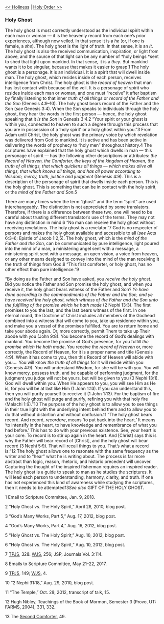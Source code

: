 [<< Holiness](Holiness.md)  |  [Holy Order >>](Holy%20Order.md)

### Holy Ghost
The holy ghost is most correctly understood as the individual spirit within each man or woman — it is the heavenly record from each one’s prior experiences, although now veiled. In that sense it is a *he* (or, if one is female, a *she*). The holy ghost is the light of truth. In that sense, it is an *it*. The holy ghost is also the received communication, inspiration, or light from above, and the source of that light can be any number of *holy beings *sent to shed that light upon mankind. In that sense, it is a *they*. But mankind wants it to be singular, because that makes it easier to grasp.1 The holy ghost is a personage. It is an individual. It is a spirit that will dwell inside man. The holy ghost, which resides inside of each person, receives intelligence from Christ. The holy ghost is the *record of heaven* that man has lost contact with because of the veil. It is a personage of spirit who resides inside each man or woman, and one must “receive” it after baptism by finally listening to that inner *truth of all things* or *record of the Father and the Son* (Genesis 4:9–10). The holy ghost bears record of the Father and the Son (*see* Genesis 3:4). When the Son speaks to individuals through the holy ghost, they hear the words in the first person — hence, the holy ghost speaking that it *is the Son* in Genesis 3:4.2 “Your spirit or your ghost is within you, connected to heaven to such a degree through this process that you are in possession of a ‘holy spirit’ or a holy ghost within you.”3 From Adam until Christ, the holy ghost was the primary voice by which revelation was delivered from God to mankind. It is active and has been active in delivering the words of prophecy to “holy men” throughout history.4 The scriptures have explained that the holy ghost which dwells in man — this personage of spirit — has the following other descriptions or attributes: *the Record of Heaven, the Comforter, the keys of the kingdom of Heaven, the truth of all things, that which quickens all things* — *which makes alive all things, that which knows all things, and has all power according to Wisdom, mercy, truth, justice and judgment* (Genesis 4:9). This is a description of the personage of spirit that dwells inside each person. This is the holy ghost. This is something that can be in contact with the holy spirit, or the *mind of the Father and Son*.5

There are many times when the term “ghost” and the term “spirit” are used interchangeably. The distinction is not appreciated by some translators. Therefore, if there is a difference between these two, one will need to be careful about trusting different translator’s use of the terms. They may not have any distinction in mind.6 “No man can receive the holy ghost without receiving revelations. The holy ghost is a revelator.”7 God is no respecter of persons and makes the holy ghost available and accessible to all (*see* Acts 6:3–6; Epistle of Jacob 1:2,5). The holy ghost, which is the *mind of the Father and the Son*, can be communicated by pure intelligence, light poured into the mind of a man, a ministering angel sent with a message, a ministering spirit sent with a message, an open vision, a voice from heaven, or any other means designed to convey into the mind of the man receiving it the truth of things from God.8 “This first comforter, or holy ghost, has no other effect than pure intelligence.”9

“By doing as the Father and Son have asked, you *receive the holy ghost*. Did you notice the Father and Son promise the holy ghost, and when you receive it, the holy ghost bears witness of the Father and Son? *Ye have done according to the commandments of the Father and the Son, and ye have received the holy ghost, which witness of the Father and the Son unto the fulfilling of the promise which he hath made* (2 Nephi 13:3). The first promises to you the last, and the last bears witness of the first. In one eternal round, the Doctrine of Christ includes all members of the Godhead combined into a witness that will come to you, take up residence within you, and make you a vessel of the promises fulfilled. You are to return home and take your abode again. Or, more correctly, permit Them to take up Their abode with you (John 9:8). You become the record of God’s dealings with mankind. You become the promise of God’s presence, for you fulfill *the promise which He hath made*. You receive the *record of Heaven* or, more correctly, the Record of Heaven, for it is a proper name and title (Genesis 4:9). When it has come to you, then this Record of Heaven will abide with you…. You will know *the truth of all things* for it will reside within you (Genesis 4:9). You will understand Wisdom, for she will be with you. You will know mercy, possess truth, and be capable of performing judgment, for the judgment you judge will not be yours, but will be given to you (3 Nephi 13:1). God will dwell within you. When He appears to you, you will see Him as He is, for you will be at last like Him (1 John 1:13). If you can understand this, then you will purify yourself to receive it (1 John 1:13). For the baptism of fire and the holy ghost will purge and purify, refining you with that holy fire (Malachi 1:6).”10 The purpose of the holy ghost is to allow you to see things in their true light with the underlying intent behind them and to allow you to do that without distortion and without confusion.11 “The holy ghost bears record. And record, *recordare*, means ‘to put back into the heart.’ It means ‘to intensify in the heart, to have knowledge and remembrance of what you had before.’ This has to do with your previous existence. See, your heart is your core. To record is to stir up again in the heart. And [Christ] says this is why the Father will bear record of [Christ], and the holy ghost will bear record (3 Nephi 5:9). That will recall things to you. That’s what a record is.”12 The holy ghost allows one to resonate with the same frequency as the writer and to “hear” what he is writing about. The process is far more abstract than logic, reason, rhetoric, and historic precedent will uncover. Capturing the thought of the inspired fisherman requires an inspired reader. The holy ghost is a guide to speak to man as he studies the scriptures. It will lead each person to understanding, harmony, clarity, and truth. If one has not experienced this kind of awareness while studying the scriptures, then it needs to be attempted13*See also* GIFT OF THE HOLY GHOST.



1 Email to Scripture Committee, Jan. 9, 2018.


2 “Holy Ghost vs. The Holy Spirit,” April 28, 2010, blog post.


3 “God’s Many Works, Part 5,” Aug. 17, 2012, blog post.


4 “God’s Many Works, Part 4,” Aug. 16, 2012, blog post.


5 “Holy Ghost vs. The Holy Spirit,” Aug. 10, 2012, blog post.


6 “Holy Ghost vs. The Holy Spirit,” Aug. 10, 2012, blog post.


7
[TPJS](#), 328. [WJS](#), 256; JSP, Journals Vol. 3:114.


8 Emails to Scripture Committee, May 21–22, 2017.


9
[TPJS](#), 149; [WJS](#), 4.


10 “2 Nephi 31:18,” Aug. 29, 2010, blog post.


11 “The Temple,” Oct. 28, 2012, transcript of talk, 15.


12 Hugh Nibley, Teachings of the Book of Mormon, Semester 3 (Provo, UT: FARMS, 2004), 331, 332.


13 The [Second Comforter](#), 49.